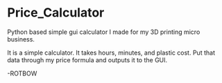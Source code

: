# Price_Calculator
Python based simple gui calculator I made for my 3D printing micro business.

It is a simple calculator. It takes hours, minutes, and plastic cost. Put that data through my price formula and outputs it to the GUI.

-ROTBOW
